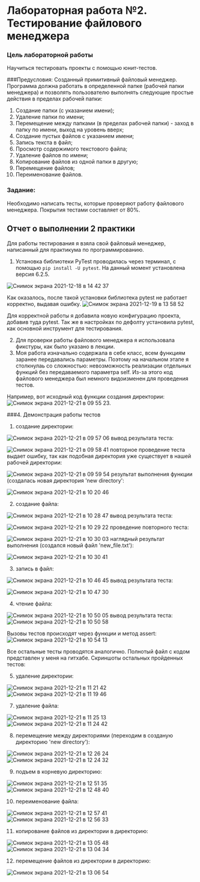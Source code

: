 # Лабораторная работа №2. Тестирование файлового менеджера

### Цель лабораторной работы
Научиться тестировать проекты с помощью юнит-тестов.

###Предусловия: 
Созданный примитивный файловый менеджер.
Программа должна работать в определенной папке (рабочей папки менеджера) и позволять пользователю выполнять следующие простые действия в пределах рабочей папки:

1. Создание папки (с указанием имени); 
2. Удаление папки по имени; 
3. Перемещение между папками (в пределах рабочей папки) - заход в папку по имени, выход на уровень вверх; 
4. Создание пустых файлов с указанием имени; 
5. Запись текста в файл; 
6. Просмотр содержимого текстового файла; 
7. Удаление файлов по имени; 
8. Копирование файлов из одной папки в другую; 
9. Перемещение файлов; 
10. Переименование файлов.

### Задание: 
Необходимо написать тесты, которые проверяют работу файлового менеджера.
Покрытия тестами составляет от 80%. 

Отчет о выполнении 2 практики
------

Для работы тестирования я взяла свой файловый менеджер, написанный для практикума по программированию. 

1. Установка библиотеки PyTest проводилась через терминал, с помощью `pip install -U pytest`. На данный момент установлена версия 6.2.5.

![Снимок экрана 2021-12-18 в 14 42 37](https://user-images.githubusercontent.com/72342708/146639718-335cc29c-9205-4fc8-aea9-f12f842761f3.png)

Как оказалось, после такой установки библиотека pytest не работает корректно, выдавая ошибку. ![Снимок экрана 2021-12-19 в 13 58 52](https://user-images.githubusercontent.com/72342708/146672522-e7dc0af5-cf09-446d-b921-ebb52415bc46.png)

Для корректной работы я добавила новую конфигурацию проекта, добавив туда pytest. Так же в настройках по дефолту установила pytest, как основной инструмент для тестирования.

2. Для проверки работы файлового менеджера я использовала фикстуры, как было указано в лекции. 
3. Моя работа изначально содержала в себе класс, всем функциям заранее передавались параметры. Поэтому на начальном этапе я столкнулаь со сложностью: невозможность реализации отдельных функций без передаваемого параметра self. Из-за этого код файлового менеджера был немного видоизменен для проведения тестов. 

Например, вот исходный код функции создания директории: ![Снимок экрана 2021-12-21 в 09 55 23](https://user-images.githubusercontent.com/72342708/146885403-bc1a4ff3-976d-4cc7-80b0-f49718250641.png).

###4. Демонстрация работы тестов
1. создание директории: 

![Снимок экрана 2021-12-21 в 09 57 06](https://user-images.githubusercontent.com/72342708/146885564-3b75ce09-d8f9-45b8-bb25-354810dde28f.png)
вывод результата теста: 

![Снимок экрана 2021-12-21 в 09 58 41](https://user-images.githubusercontent.com/72342708/146885749-0b603b3c-89b0-4670-8abf-31d2a5720f05.png)
повторное проведение теста выдает ошибку, так как подобная директория уже существует в нашей рабочей директории: 

![Снимок экрана 2021-12-21 в 09 59 54](https://user-images.githubusercontent.com/72342708/146885901-5bca6239-69d1-46fa-ab10-33512df28eaa.png)
результат выполнения функции (создалась новая директория 'new directory': 

![Снимок экрана 2021-12-21 в 10 20 46](https://user-images.githubusercontent.com/72342708/146888086-6df069c6-459d-47e2-b82d-def622177078.png)
 
2. создание файла: 

![Снимок экрана 2021-12-21 в 10 28 47](https://user-images.githubusercontent.com/72342708/146889086-caadf00d-eb38-4164-a219-70dc6d22027c.png)
вывод результата теста: 

![Снимок экрана 2021-12-21 в 10 29 22](https://user-images.githubusercontent.com/72342708/146889169-f043ca45-b606-4e09-9c8f-b529e21809d3.png)
проведение повторного теста: 

![Снимок экрана 2021-12-21 в 10 30 03](https://user-images.githubusercontent.com/72342708/146889242-a691a1f2-6016-420c-a70d-f093be5f5dd5.png)
наглядный результат выполнения (создался новый файл 'new_file.txt'): 

![Снимок экрана 2021-12-21 в 10 30 41](https://user-images.githubusercontent.com/72342708/146889312-6a12894b-8b63-49d9-8ec1-2dbed6d750b3.png)

3. запись в файл: 

![Снимок экрана 2021-12-21 в 10 46 45](https://user-images.githubusercontent.com/72342708/146891312-b0020f0e-48f4-4906-94ed-46917cf52030.png)
вывод результата теста: 

![Снимок экрана 2021-12-21 в 10 47 30](https://user-images.githubusercontent.com/72342708/146891407-d558e67d-af44-475e-9ad7-9c7aa08e6275.png)

4. чтение файла:

![Снимок экрана 2021-12-21 в 10 50 05](https://user-images.githubusercontent.com/72342708/146891727-0618757f-bfcc-4934-92bb-a2716f6c54ea.png)
вывод результата теста: 
![Снимок экрана 2021-12-21 в 10 50 58](https://user-images.githubusercontent.com/72342708/146891864-fa6671ef-4518-4f4c-b3c8-eea3cce999bf.png)

Вызовы тестов происходят через функции и метод assert: 
![Снимок экрана 2021-12-21 в 10 54 13](https://user-images.githubusercontent.com/72342708/146892256-e296581b-f8fe-4cb6-b368-f665ea838dc0.png)

Все остальные тесты проводятся аналогично. Полнотый файл с кодом представлен у меня на гитхабе.
Скриншоты остальных пройденных тестов:

5. удаление директории:

![Снимок экрана 2021-12-21 в 11 21 42](https://user-images.githubusercontent.com/72342708/146895941-b49e18f4-4b37-4b44-91e6-c2ee8473e21e.png) 
![Снимок экрана 2021-12-21 в 11 19 46](https://user-images.githubusercontent.com/72342708/146895605-5355e252-71c8-432b-8a89-edfdb59d381d.png)

7. удаление файла: 

![Снимок экрана 2021-12-21 в 11 25 13](https://user-images.githubusercontent.com/72342708/146896482-00d7f367-2c0b-4f85-b064-77cddf2ef120.png) 
![Снимок экрана 2021-12-21 в 11 24 42](https://user-images.githubusercontent.com/72342708/146896401-a7c230ae-4fa1-449a-9fa3-cdb29690aab9.png)

8. перемещение между директориями (переходим в созданую директорию 'new directory'): 

![Снимок экрана 2021-12-21 в 12 26 24](https://user-images.githubusercontent.com/72342708/146905403-f18c4de9-d7dc-495a-8e4d-ca6db7ae4179.png)
![Снимок экрана 2021-12-21 в 12 24 32](https://user-images.githubusercontent.com/72342708/146905144-6d0c2a78-d981-4703-81ad-6f72b735f8bb.png) 

9. подъем в корневую директорию: 

![Снимок экрана 2021-12-21 в 12 51 35](https://user-images.githubusercontent.com/72342708/146909306-0371ce3f-5987-407c-bebd-b1a09b8ffad1.png) 
![Снимок экрана 2021-12-21 в 12 48 40](https://user-images.githubusercontent.com/72342708/146908904-1fa2f037-2fad-439c-a385-931a642aa97e.png)

10. переименование файла: 

![Снимок экрана 2021-12-21 в 12 57 41](https://user-images.githubusercontent.com/72342708/146910230-b9fb3ae1-c7cd-43ba-908b-f3fe06a35a82.png) 
![Снимок экрана 2021-12-21 в 12 56 33](https://user-images.githubusercontent.com/72342708/146910054-b2d0dfd3-c23f-4672-a7f7-965721b832c5.png)

11. копирование файлов из директории в директорию: 

![Снимок экрана 2021-12-21 в 13 05 48](https://user-images.githubusercontent.com/72342708/146911423-3b033bec-dc9d-4334-baa8-c4a48941a222.png) 
![Снимок экрана 2021-12-21 в 13 04 34](https://user-images.githubusercontent.com/72342708/146911271-4f0a7eb2-af07-49e4-9fee-7a51713dac45.png)

12. перемещение файлов из директории в директорию: 

![Снимок экрана 2021-12-21 в 13 06 54](https://user-images.githubusercontent.com/72342708/146911570-7592b3c2-73ed-4806-b2a4-4c5168d359db.png)



